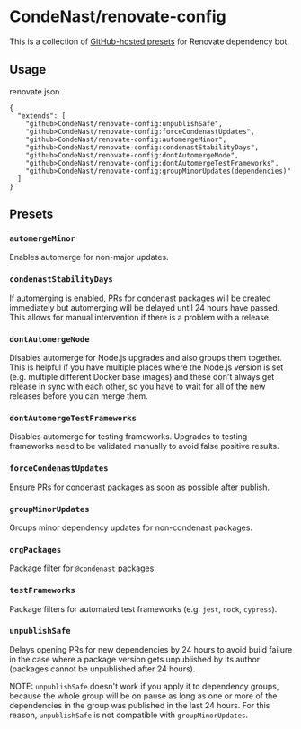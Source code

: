 # CondeNast/renovate-config

This is a collection of [GitHub-hosted presets](https://docs.renovatebot.com/config-presets/#github-hosted-presets) for Renovate dependency bot.

## Usage

renovate.json

```
{
  "extends": [
    "github>CondeNast/renovate-config:unpublishSafe",
    "github>CondeNast/renovate-config:forceCondenastUpdates",
    "github>CondeNast/renovate-config:automergeMinor",
    "github>CondeNast/renovate-config:condenastStabilityDays",
    "github>CondeNast/renovate-config:dontAutomergeNode",
    "github>CondeNast/renovate-config:dontAutomergeTestFrameworks",
    "github>CondeNast/renovate-config:groupMinorUpdates(dependencies)"
  ]
}
```

## Presets

### `automergeMinor`

Enables automerge for non-major updates.

### `condenastStabilityDays`

If automerging is enabled, PRs for condenast packages will be created immediately but automerging will be delayed until 24 hours have passed. This allows for manual intervention if there is a problem with a release.

### `dontAutomergeNode`

Disables automerge for Node.js upgrades and also groups them together. This is helpful if you have multiple places where the Node.js version is set (e.g. multiple different Docker base images) and these don't always get release in sync with each other, so you have to wait for all of the new releases before you can merge them.

### `dontAutomergeTestFrameworks`

Disables automerge for testing frameworks. Upgrades to testing frameworks need to be validated manually to avoid false positive results.

### `forceCondenastUpdates`

Ensure PRs for condenast packages as soon as possible after publish.

### `groupMinorUpdates`

Groups minor dependency updates for non-condenast packages.

### `orgPackages`

Package filter for `@condenast` packages.

### `testFrameworks`

Package filters for automated test frameworks (e.g. `jest`, `nock`, `cypress`).

### `unpublishSafe`

Delays opening PRs for new dependencies by 24 hours to avoid build failure in the case where a package version gets unpublished by its author (packages cannot be unpublished after 24 hours).

NOTE: `unpublishSafe` doesn't work if you apply it to dependency groups, because the whole group will be on pause as long as one or more of the dependencies in the group was published in the last 24 hours. For this reason, `unpublishSafe` is not compatible with `groupMinorUpdates`.
